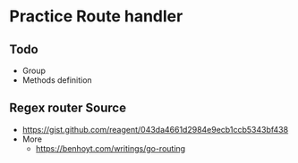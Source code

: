 # Practice Route handler

## Todo
* Group
* Methods definition

## Regex router Source
* https://gist.github.com/reagent/043da4661d2984e9ecb1ccb5343bf438
* More
    * https://benhoyt.com/writings/go-routing
